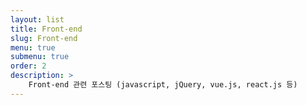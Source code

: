 ```yaml
---
layout: list
title: Front-end 
slug: Front-end 
menu: true
submenu: true
order: 2
description: >
    Front-end 관련 포스팅 (javascript, jQuery, vue.js, react.js 등) 
---
```

